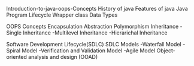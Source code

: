 Introduction-to-java-oops-Concepts
History of java
Features of java
Java Program Lifecycle
Wrapper class
Data Types

OOPS Concepts
Encapsulation
Abstraction
Polymorphism
Inheritance
        -Single Inheritance
        -Multilevel Inheritance
        -Hierarichal Inheritance

Software Development Lifecycle(SDLC)
SDLC Models
        -Waterfall Model
        -Spiral Model
        -Verification and Validation Model
        -Agile Model
Object-oriented analysis and design (OOAD) 
